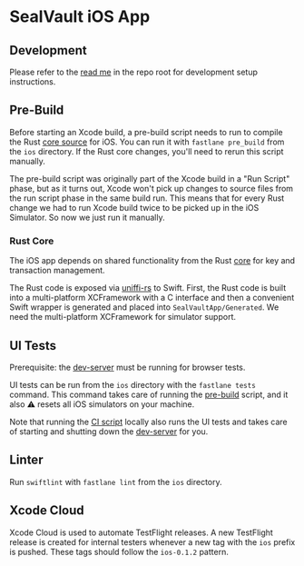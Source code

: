 # SealVault iOS App

## Development 

Please refer to the [read me](../README.md) in the repo root for development 
setup instructions.

## Pre-Build

Before starting an Xcode build, a pre-build script needs to run to compile the
Rust [core source](../core) for iOS. You can run it with `fastlane pre_build`
from the `ios` directory. If the Rust core changes, you'll need to rerun this
script manually.

The pre-build script was originally part of the Xcode build in a "Run
Script" phase, but as it turns out, Xcode won't pick up changes to source files
from the run script phase in the same build run. This means that for every Rust
change we had to run Xcode build twice to be picked up in the iOS Simulator. So
now we just run it manually.

### Rust Core

The iOS app depends on shared functionality from the Rust [core](../core) for 
key and transaction management.

The Rust code is exposed via [uniffi-rs](https://github.com/mozilla/uniffi-rs)
to Swift. First, the Rust code is built into a multi-platform XCFramework with a
C interface and then a convenient Swift wrapper is generated and placed into
`SealVaultApp/Generated`. We need the multi-platform XCFramework for simulator
support.

## UI Tests

Prerequisite: the [dev-server](../tools/dev-server) must be running for browser
tests.

UI tests can be run from the `ios` directory with the `fastlane tests` command.
This command takes care of running the [pre-build](#pre-build) script, and it
also :warning: resets all iOS simulators on your machine.

Note that running the [CI script](../README.md#tests) locally also runs the UI
tests and takes care of starting and shutting down the
[dev-server](../tools/dev-server) for you.

## Linter

Run `swiftlint` with `fastlane lint` from the `ios` directory.

## Xcode Cloud

Xcode Cloud is used to automate TestFlight releases. A new TestFlight release 
is created for internal testers whenever a new tag with the `ios` prefix is 
pushed. These tags should follow the `ios-0.1.2` pattern.